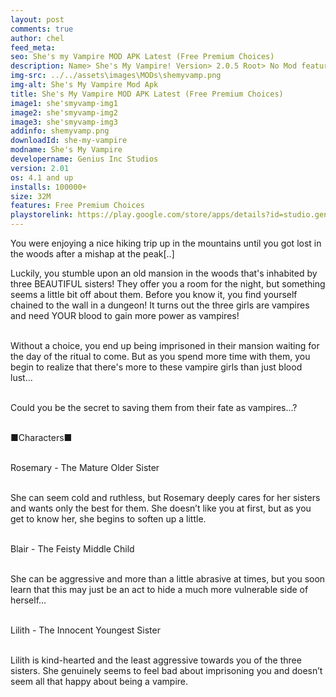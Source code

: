 ```yaml
---
layout: post
comments: true
author: chel
feed_meta:
seo: She's my Vampire MOD APK Latest (Free Premium Choices)
description: Name> She's My Vampire! Version> 2.0.5 Root> No Mod features> Free Premium Choices Preview Tutorial Install> Install Steps> Download
img-src: ../../assets\images\MODs\shemyvamp.png
img-alt: She's My Vampire Mod Apk
title: She's My Vampire MOD APK Latest (Free Premium Choices)
image1: she'smyvamp-img1
image2: she'smyvamp-img2
image3: she'smyvamp-img3
addinfo: shemyvamp.png
downloadId: she-my-vampire
modname: She's My Vampire
developername: Genius Inc Studios
version: 2.01
os: 4.1 and up
installs: 100000+
size: 32M
features: Free Premium Choices
playstorelink: https://play.google.com/store/apps/details?id=studio.genius.bishoujovampire
---
```

<p>You were enjoying a nice hiking trip up in the mountains until you got lost in the woods after a mishap at the peak[..]

Luckily, you stumble upon an old mansion in the woods that's inhabited by three BEAUTIFUL sisters! They offer you a room for the night, but something seems a little bit off about them. Before you know it, you find yourself chained to the wall in a dungeon! It turns out the three girls are vampires and need YOUR blood to gain more power as vampires!<br><br>

Without a choice, you end up being imprisoned in their mansion waiting for the day of the ritual to come. But as you spend more time with them, you begin to realize that there's more to these vampire girls than just blood lust...<br><br>

Could you be the secret to saving them from their fate as vampires...?<br><br>

■Characters■<br><br>

Rosemary - The Mature Older Sister<br><br>

She can seem cold and ruthless, but Rosemary deeply cares for her sisters and wants only the best for them. She doesn’t like you at first, but as you get to know her, she begins to soften up a little.<br><br>

Blair - The Feisty Middle Child<br><br>

She can be aggressive and more than a little abrasive at times, but you soon learn that this may just be an act to hide a much more vulnerable side of herself…<br><br>

Lilith - The Innocent Youngest Sister<br><br>

Lilith is kind-hearted and the least aggressive towards you of the three sisters. She genuinely seems to feel bad about imprisoning you and doesn’t seem all that happy about being a vampire.</p>